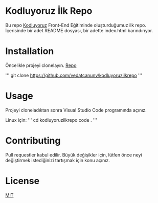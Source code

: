 # Kodluyoruz İlk Repo
Bu repo [Kodluyoruz](https://www.kodluyoruz.org/) Front-End Eğitiminde oluşturduğumuz ilk repo. İçerisinde bir adet README dosyası, bir adette index.html barındırıyor.

# Installation
Öncelikle projeyi clonelayın. [Repo](https://github.com/vedatcanunv/kodluyoruzilkrepo)

'''
git clone https://github.com/vedatcanunv/kodluyoruzilkrepo
'''

# Usage
Projeyi cloneladıktan sonra Visual Studio Code programında açınız.

Linux için:
'''
cd kodluyoruzilkrepo
code .
'''

# Contributing
Pull requestler kabul edilir. Büyük değişikler için, lütfen önce neyi değiştirmek istediğinizi tartışmak için konu açınız.

# License

[MIT](https://github.com/git/git-scm.com/blob/main/MIT-LICENSE.txt)